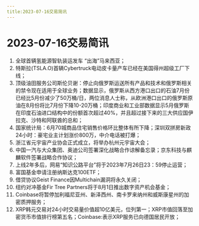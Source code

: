 ```yaml
---
title:2023-07-16交易简讯
---
```

# 2023-07-16交易简讯
1. 全球首辆氢能源智轨装运发车 “出海”马来西亚；
2. 特斯拉(TSLA.O)首辆Cybertruck电动皮卡量产车已经在美国得州超级工厂下线；
3. 顶级油田服务公司斯伦贝谢：停止向俄罗斯运送所有产品和技术和俄罗斯相关的禁令现在适用于全球业务；数据显示，俄罗斯从西方港口出口的石油7月份已经比5月份减少了50万桶/日，两位消息人士称，从欧洲港口出口的俄罗斯原油在8月份将比7月份下降10-20万桶；印度商业和工业部数据显示5月俄罗斯在印度石油进口结构中的份额首次超过40%，并且超过接下来的三大供应国伊拉克、沙特和阿联酋的总和；
4. 国家统计局：6月70城商品住宅销售价格环比整体有所下降；深圳双拼房新政24小时：豪宅业主计划涨价800万，中介电话被打爆；
5. 浙江省元宇宙产业协会正式成立，将举办杭州元宇宙大会；
6. 中国一汽与大众集团、奥迪公司签署深化战略合作谅解备忘录；京东科技与麒麟软件签署战略合作协议；
7. 上线2年多后，网易“知识公路平台”将于2023年7月26日23：59停止运营；
8. 富国基金申请注册纳斯达克100ETF；
9. 借贷协议Geist Finance因Multichain漏洞将永久关闭；
10. 纽约对冲基金Fir Tree Partners将于8月1日推出数字资产机会基金；
11. Coinbase将暂停加利福尼亚州、新泽西州、南卡罗来纳州和威斯康星州的加密质押服务；
12. XRP韩元交易对24小时交易量价值超10亿美元，位列第一；XRP市值回落至加密货币市值排行榜第五名；Coinbase:表示XRP服务已向德国居民开放；